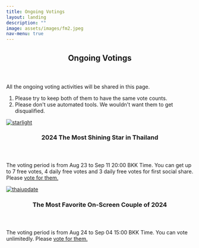 ```yaml
---
title: Ongoing Votings
layout: landing
description: ""
image: assets/images/fm2.jpeg
nav-menu: true
---
```


<!-- Main -->
<div id="main">
    <section id="one">
        <div class="inner">
            <header class="major">
                <h2><span class="translate">Ongoing Votings</span></h2>
            </header>
            <p><span class="translate">All the ongoing voting activities will be shared in this page.</span></p>
            <ol>
                <li><span class="translate">Please try to keep both of them to have the same vote counts.</span></li>
                <li><span class="translate">Please don't use automated tools. We wouldn't want them to get disqualified.</span></li>
            </ol>
        </div>
    </section>
    <section id="two" class="spotlights">
        <section>
            <a href="generic.html" class="image">
                <img src="{{ 'assets/images/votestarlight.png' | relative_url }}" alt="starlight" data-position="center center">
            </a>
            <div class="content">
                <div class="inner">
                    <header class="major">
                        <h3><span class="translate">2024 The Most Shining Star in Thailand</span></h3>
                    </header>
                    <p><span class="translate">The voting period is from Aug 23 to Sep 11 20:00 BKK Time. You can get up to 7 free votes, 4 daily free votes and 3 daily free votes for first social share. Please</span> <a href="https://www.starlightawards.asia/vote"><span class="translate">vote for them.</span></a>
                    </p>
                </div>
            </div>
        </section>
        <section>
            <a href="generic.html" class="image">
                <img src="{{ 'assets/images/votethaiupdate.png' | relative_url }}" alt="thaiupdate" data-position="center center">
            </a>
            <div class="content">
                <div class="inner">
                    <header class="major">
                        <h3><span class="translate">The Most Favorite On-Screen Couple of 2024</span></h3>
                    </header>
                    <p><span class="translate">The voting period is from Aug 24 to Sep 04 15:00 BKK Time. You can vote unlimitedly. Please</span> <a href="https://www.thaiupdate.info/favorite-couple-2024-group-3/"><span class="translate">vote for them.</span></a>
                    </p>
                </div>
            </div>
        </section>
    </section>
</div>